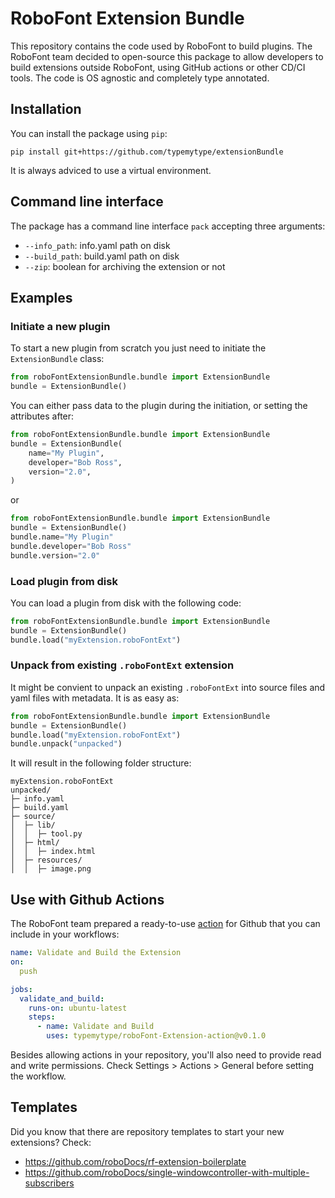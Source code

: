 # RoboFont Extension Bundle

This repository contains the code used by RoboFont to build plugins. The RoboFont team decided to open-source this package to allow developers to build extensions outside RoboFont, using GitHub actions or other CD/CI tools. The code is OS agnostic and completely type annotated.

## Installation

You can install the package using `pip`:

```
pip install git+https://github.com/typemytype/extensionBundle
```

It is always adviced to use a virtual environment.

## Command line interface

The package has a command line interface `pack` accepting three arguments:
- `--info_path`: info.yaml path on disk
- `--build_path`: build.yaml path on disk
- `--zip`: boolean for archiving the extension or not

## Examples

### Initiate a new plugin

To start a new plugin from scratch you just need to initiate the `ExtensionBundle` class:

```python
from roboFontExtensionBundle.bundle import ExtensionBundle
bundle = ExtensionBundle()

```

You can either pass data to the plugin during the initiation, or setting the attributes after:

```python
from roboFontExtensionBundle.bundle import ExtensionBundle
bundle = ExtensionBundle(
    name="My Plugin",
    developer="Bob Ross",
    version="2.0",
)

```
or

```python
from roboFontExtensionBundle.bundle import ExtensionBundle
bundle = ExtensionBundle()
bundle.name="My Plugin"
bundle.developer="Bob Ross"
bundle.version="2.0"

```

### Load plugin from disk

You can load a plugin from disk with the following code:

```python
from roboFontExtensionBundle.bundle import ExtensionBundle
bundle = ExtensionBundle()
bundle.load("myExtension.roboFontExt")

```

### Unpack from existing `.roboFontExt` extension

It might be convient to unpack an existing `.roboFontExt` into source files and yaml files with metadata. It is as easy as:

```python
from roboFontExtensionBundle.bundle import ExtensionBundle
bundle = ExtensionBundle()
bundle.load("myExtension.roboFontExt")
bundle.unpack("unpacked")

```

It will result in the following folder structure:

```
myExtension.roboFontExt
unpacked/
├─ info.yaml
├─ build.yaml
├─ source/
│  ├─ lib/
│  │  ├─ tool.py
│  ├─ html/
│  │  ├─ index.html
│  ├─ resources/
│  │  ├─ image.png

```


## Use with Github Actions

The RoboFont team prepared a ready-to-use [action](https://github.com/typemytype/roboFont-Extension-action) for Github that you can include in your workflows:

```yaml
name: Validate and Build the Extension
on:
  push

jobs:
  validate_and_build:
    runs-on: ubuntu-latest
    steps:
      - name: Validate and Build
        uses: typemytype/roboFont-Extension-action@v0.1.0

```

Besides allowing actions in your repository, you'll also need to provide read and write permissions. Check Settings > Actions > General before setting the workflow.

## Templates

Did you know that there are repository templates to start your new extensions?
Check:
- https://github.com/roboDocs/rf-extension-boilerplate
- https://github.com/roboDocs/single-windowcontroller-with-multiple-subscribers
